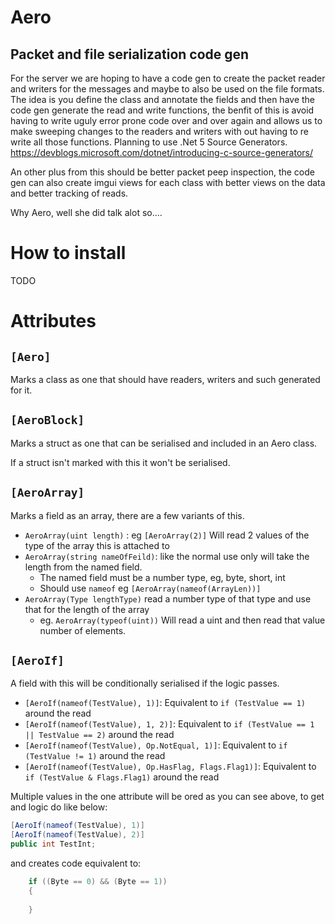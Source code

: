 # Aero
## Packet and file serialization code gen
For the server we are hoping to have a code gen to create the packet reader and writers for the messages and maybe to also be used on the file formats.
The idea is you define the class and annotate the fields and then have the code gen generate the read and write functions, the benfit of this is avoid having to write uguly error prone code over and over again and allows us to make sweeping changes to the readers and writers with out having to re write all those functions.
Planning to use .Net 5 Source Generators. <https://devblogs.microsoft.com/dotnet/introducing-c-source-generators/>

An other plus from this should be better packet peep inspection, the code gen can also create imgui views for each class with better views on the data and better tracking of reads.

Why Aero, well she did talk alot so....

# How to install

TODO

# Attributes
## ``[Aero]``
Marks a class as one that should have readers, writers and such generated for it.

## ``[AeroBlock]``
Marks a struct as one that can be serialised and included in an Aero class.

If a struct isn't marked with this it won't be serialised.

## ``[AeroArray]``
Marks a field as an array, there are a few variants of this.
* ``AeroArray(uint length)`` : eg ``[AeroArray(2)]`` Will read 2 values of the type of the array this is attached to
* ``AeroArray(string nameOfFeild)``: like the normal use only will take the length from the named field.
    * The named field must be a number type, eg, byte, short, int
    * Should use ``nameof`` eg ``[AeroArray(nameof(ArrayLen))]``
* ``AeroArray(Type lengthType)`` read a number type of that type and use that for the length of the array
    * eg. ``AeroArray(typeof(uint))`` Will read a uint and then read that value number of elements.

## ``[AeroIf]``
A field with this will be conditionally serialised if the logic passes.
* ``[AeroIf(nameof(TestValue), 1)]``: Equivalent to ``if (TestValue == 1)`` around the read
* ``[AeroIf(nameof(TestValue), 1, 2)]``: Equivalent to ``if (TestValue == 1 || TestValue == 2)`` around the read
* ``[AeroIf(nameof(TestValue), Op.NotEqual, 1)]``: Equivalent to ``if (TestValue != 1)`` around the read
* ``[AeroIf(nameof(TestValue), Op.HasFlag, Flags.Flag1)]``: Equivalent to ``if (TestValue & Flags.Flag1)`` around the read

Multiple values in the one attribute will be ored as you can see above, to get and logic do like below:
```csharp
[AeroIf(nameof(TestValue), 1)]
[AeroIf(nameof(TestValue), 2)]
public int TestInt;
```

and creates code equivalent to:
```csharp
    if ((Byte == 0) && (Byte == 1))
    {
    
    }
```